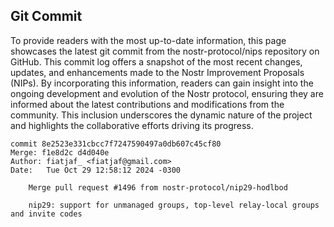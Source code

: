 ## Git Commit
To provide readers with the most up-to-date information, this page showcases the latest git commit from the nostr-protocol/nips repository on GitHub. This commit log offers a snapshot of the most recent changes, updates, and enhancements made to the Nostr Improvement Proposals (NIPs). By incorporating this information, readers can gain insight into the ongoing development and evolution of the Nostr protocol, ensuring they are informed about the latest contributions and modifications from the community. This inclusion underscores the dynamic nature of the project and highlights the collaborative efforts driving its progress.

```shell
commit 8e2523e331cbcc7f7247590497a0db607c45cf80
Merge: f1e8d2c d4d040e
Author: fiatjaf_ <fiatjaf@gmail.com>
Date:   Tue Oct 29 12:58:12 2024 -0300

    Merge pull request #1496 from nostr-protocol/nip29-hodlbod
    
    nip29: support for unmanaged groups, top-level relay-local groups and invite codes
```
